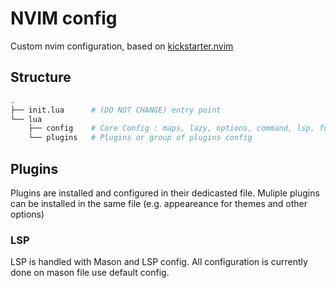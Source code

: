 # NVIM config

Custom nvim configuration, based on [kickstarter.nvim](https://github.com/dam9000/kickstart-modular.nvim)

## Structure

```bash
.
├── init.lua      # (DO NOT CHANGE) entry point
└── lua
    ├── config    # Core Config : maps, lazy, options, command, lsp, functions, ...
    └── plugins   # Plugins or group of plugins config
```

## Plugins

Plugins are installed and configured in their dedicasted file. Muliple plugins can be installed in the same file (e.g. appeareance for themes and other options)

### LSP

LSP is handled with Mason and LSP config. All configuration is currently done on mason file use default config.
